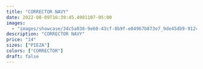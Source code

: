 ```yaml
---
title: "CORRECTOR NAVY"
date: 2022-08-09T16:39:45.4981107-05:00
images:
  - "images/showcase/34c5a038-9e60-43cf-8b9f-e04967b873e7_9de45db9-912c-49e6-935d-cc9b0aa5c248.webp"
description: "CORRECTOR NAVY"
price: "14"
sizes: ["PIEZA"]
colors: ["CORRECTOR"]
draft: false
---
```

